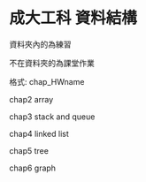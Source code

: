 # 成大工科 資料結構
資料夾內的為練習


不在資料夾的為課堂作業


格式: chap_HWname

chap2 array

chap3 stack and queue

chap4 linked list

chap5 tree

chap6 graph
